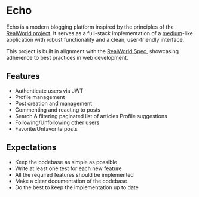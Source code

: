 # Echo

Echo is a modern blogging platform inspired by the principles of the [RealWorld project](https://github.com/gothinkster/realworld). It serves as a full-stack implementation of a [medium](https://blog.medium.com/)-like application with robust functionality and a clean, user-friendly interface.

This project is built in alignment with the [RealWorld Spec](https://realworld-docs.netlify.app/implementation-creation/expectations/), showcasing adherence to best practices in web development.

## Features

- Authenticate users via JWT
- Profile management
- Post creation and management
- Commenting and reacting to posts
- Search & filtering paginated list of articles
Profile suggestions
- Following/Unfollowing other users
- Favorite/Unfavorite posts

## Expectations

- Keep the codebase as simple as possible
- Write at least one test for each new feature
- All the required features should be implemented
- Make a clear documentation of the codebase
- Do the best to keep the implementation up to date
